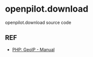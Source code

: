 # openpilot.download
openpilot.download source code

## REF

- [PHP: GeoIP - Manual](https://www.php.net/manual/zh/book.geoip.php)
